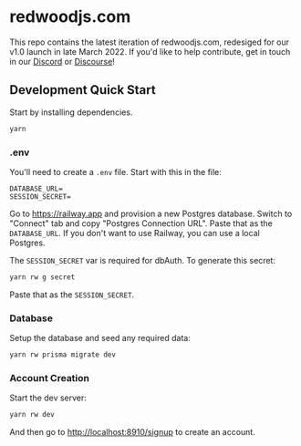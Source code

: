 # redwoodjs.com

This repo contains the latest iteration of redwoodjs.com, redesiged for our v1.0 launch in late March 2022. If you'd like to help contribute, get in touch in our [Discord](https://discord.gg/redwoodjs) or [Discourse](https://community.redwoodjs.com/)!

## Development Quick Start

Start by installing dependencies.

```bash
yarn
```

### .env

You'll need to create a `.env` file. Start with this in the file:

```
DATABASE_URL=
SESSION_SECRET=
```

Go to https://railway.app and provision a new Postgres database. Switch to "Connect" tab and copy "Postgres Connection URL". Paste that as the `DATABASE_URL`. If you don't want to use Railway, you can use a local Postgres.

The `SESSION_SECRET` var is required for dbAuth. To generate this secret:

```bash
yarn rw g secret
```

Paste that as the `SESSION_SECRET`.

### Database

Setup the database and seed any required data:

```bash
yarn rw prisma migrate dev
```

### Account Creation

Start the dev server:

```bash
yarn rw dev
```

And then go to [http://localhost:8910/signup](http://localhost:8910/signup) to create an account.
